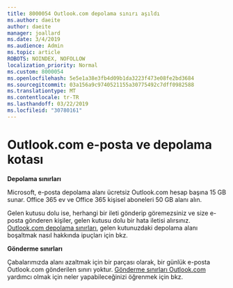```yaml
---
title: 8000054 Outlook.com depolama sınırı aşıldı
ms.author: daeite
author: daeite
manager: joallard
ms.date: 3/4/2019
ms.audience: Admin
ms.topic: article
ROBOTS: NOINDEX, NOFOLLOW
localization_priority: Normal
ms.custom: 8000054
ms.openlocfilehash: 5e5e1a38e3fb4d09b1da3223f473e08fe2bd3684
ms.sourcegitcommit: 03a156a9c9740521155a30775492c7dff0982588
ms.translationtype: MT
ms.contentlocale: tr-TR
ms.lasthandoff: 03/22/2019
ms.locfileid: "30780161"
---
```

# <a name="email-and-storage-quota-in-outlookcom"></a>Outlook.com e-posta ve depolama kotası

**Depolama sınırları**

Microsoft, e-posta depolama alanı ücretsiz Outlook.com hesap başına 15 GB sunar. Office 365 ev ve Office 365 kişisel aboneleri 50 GB alanı alın.
  
Gelen kutusu dolu ise, herhangi bir ileti gönderip göremezsiniz ve size e-posta gönderen kişiler, gelen kutusu dolu bir hata iletisi alırsınız. [Outlook.com depolama sınırları](https://go.microsoft.com/fwlink/p/?linkid=2001900&amp;clcid=0x409), gelen kutunuzdaki depolama alanı boşaltmak nasıl hakkında ipuçları için bkz.

**Gönderme sınırları**

Çabalarımızda alanı azaltmak için bir parçası olarak, bir günlük e-posta Outlook.com gönderilen sınırı yoktur. [Gönderme sınırları Outlook.com](https://support.office.com/article/279ee200-594c-40f0-9ec8-bb6af7735c2e) yardımcı olmak için neler yapabileceğinizi öğrenmek için bkz.